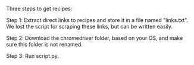 Three steps to get recipes:

Step 1: Extract direct links to recipes and store it in a file named "links.txt".
We lost the script for scraping these links, but can be written easily.

Step 2: Download the chromedriver folder, based on your OS, and make sure this folder is not renamed.

Step 3: Run script.py.